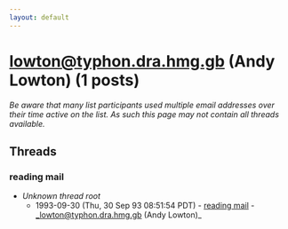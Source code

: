 ```yaml
---
layout: default
---
```


# lowton@typhon.dra.hmg.gb (Andy Lowton) (1 posts)

_Be aware that many list participants used multiple email addresses over their time active on the list. As such this page may not contain all threads available._

## Threads

### reading mail
+ _Unknown thread root_
  + 1993-09-30 (Thu, 30 Sep 93 08:51:54 PDT) - [reading mail](/archive/1993/09/8103c671e6154dc914c28c0d456568e91b0719e790bd9854f6f004d8496e7496) - _lowton@typhon.dra.hmg.gb (Andy Lowton)_

